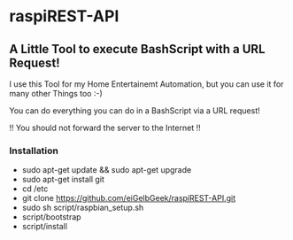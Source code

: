 # raspiREST-API

## A Little Tool to execute BashScript with a URL Request!
I use this Tool for my Home Entertainemt Automation, but you can use it for many other Things too :-)

You can do everything you can do in a BashScript via a URL request!

!! You should not forward the server to the Internet !!

### Installation

* sudo apt-get update && sudo apt-get upgrade
* sudo apt-get install git
* cd /etc
* git clone https://github.com/eiGelbGeek/raspiREST-API.git
* sudo sh script/raspbian_setup.sh
* script/bootstrap
* script/install
